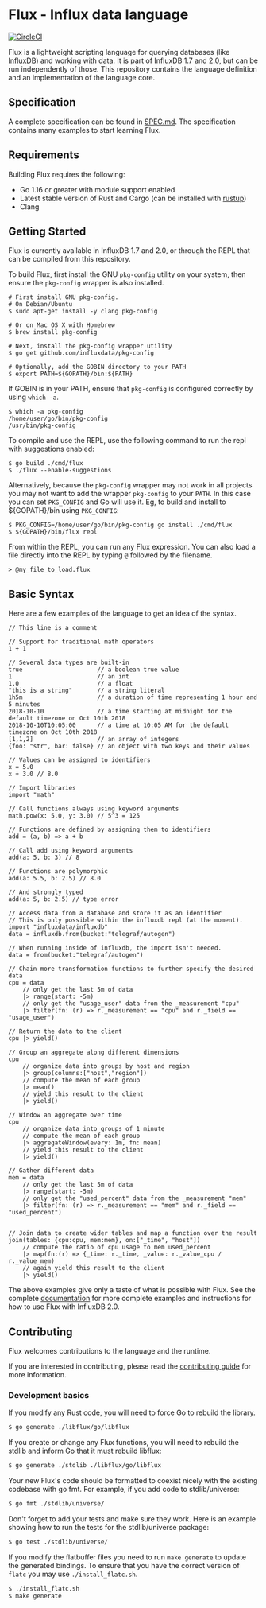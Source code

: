 # Flux - Influx data language

[![CircleCI](https://circleci.com/gh/influxdata/flux/tree/master.svg?style=svg)](https://circleci.com/gh/influxdata/flux/tree/master)


Flux is a lightweight scripting language for querying databases (like [InfluxDB](https://github.com/influxdata/influxdb)) and working with data.
It is part of InfluxDB 1.7 and 2.0, but can be run independently of those.
This repository contains the language definition and an implementation of the language core.

## Specification

A complete specification can be found in [SPEC.md](./docs/SPEC.md).
The specification contains many examples to start learning Flux.

## Requirements

Building Flux requires the following:

* Go 1.16 or greater with module support enabled
* Latest stable version of Rust and Cargo (can be installed with [rustup](https://rustup.rs/))
* Clang

## Getting Started

Flux is currently available in InfluxDB 1.7 and 2.0, or through the REPL that can be compiled from this repository.

To build Flux, first install the GNU `pkg-config` utility on your system, then ensure the `pkg-config` wrapper is also installed.

```
# First install GNU pkg-config.
# On Debian/Ubuntu
$ sudo apt-get install -y clang pkg-config

# Or on Mac OS X with Homebrew
$ brew install pkg-config

# Next, install the pkg-config wrapper utility
$ go get github.com/influxdata/pkg-config

# Optionally, add the GOBIN directory to your PATH
$ export PATH=${GOPATH}/bin:${PATH}
```

If GOBIN is in your PATH, ensure that `pkg-config` is configured correctly by using `which -a`.

```
$ which -a pkg-config
/home/user/go/bin/pkg-config
/usr/bin/pkg-config
```

To compile and use the REPL, use the following command to run the repl with suggestions enabled:

```
$ go build ./cmd/flux
$ ./flux --enable-suggestions
```

Alternatively, because the `pkg-config` wrapper may not work in all projects you may not want to add the wrapper `pkg-config` to your `PATH`. In this case you can set `PKG_CONFIG` and Go will use it. Eg, to build and install to ${GOPATH}/bin using `PKG_CONFIG`:

```
$ PKG_CONFIG=/home/user/go/bin/pkg-config go install ./cmd/flux
$ ${GOPATH}/bin/flux repl
```

From within the REPL, you can run any Flux expression.
You can also load a file directly into the REPL by typing `@` followed by the filename.

```
> @my_file_to_load.flux
```

## Basic Syntax

Here are a few examples of the language to get an idea of the syntax.


    // This line is a comment

    // Support for traditional math operators
    1 + 1

    // Several data types are built-in
    true                     // a boolean true value
    1                        // an int
    1.0                      // a float
    "this is a string"       // a string literal
    1h5m                     // a duration of time representing 1 hour and 5 minutes
    2018-10-10               // a time starting at midnight for the default timezone on Oct 10th 2018
    2018-10-10T10:05:00      // a time at 10:05 AM for the default timezone on Oct 10th 2018
    [1,1,2]                  // an array of integers
    {foo: "str", bar: false} // an object with two keys and their values

    // Values can be assigned to identifiers
    x = 5.0
    x + 3.0 // 8.0

    // Import libraries
    import "math"

    // Call functions always using keyword arguments
    math.pow(x: 5.0, y: 3.0) // 5^3 = 125

    // Functions are defined by assigning them to identifiers
    add = (a, b) => a + b

    // Call add using keyword arguments
    add(a: 5, b: 3) // 8

    // Functions are polymorphic
    add(a: 5.5, b: 2.5) // 8.0

    // And strongly typed
    add(a: 5, b: 2.5) // type error

    // Access data from a database and store it as an identifier
    // This is only possible within the influxdb repl (at the moment).
    import "influxdata/influxdb"
    data = influxdb.from(bucket:"telegraf/autogen")

    // When running inside of influxdb, the import isn't needed.
    data = from(bucket:"telegraf/autogen")

    // Chain more transformation functions to further specify the desired data
    cpu = data
        // only get the last 5m of data
        |> range(start: -5m)
        // only get the "usage_user" data from the _measurement "cpu"
        |> filter(fn: (r) => r._measurement == "cpu" and r._field == "usage_user")

    // Return the data to the client
    cpu |> yield()

    // Group an aggregate along different dimensions
    cpu
        // organize data into groups by host and region
        |> group(columns:["host","region"])
        // compute the mean of each group
        |> mean()
        // yield this result to the client
        |> yield()

    // Window an aggregate over time
    cpu
        // organize data into groups of 1 minute
        // compute the mean of each group
        |> aggregateWindow(every: 1m, fn: mean)
        // yield this result to the client
        |> yield()

    // Gather different data
    mem = data
        // only get the last 5m of data
        |> range(start: -5m)
        // only get the "used_percent" data from the _measurement "mem"
        |> filter(fn: (r) => r._measurement == "mem" and r._field == "used_percent")


    // Join data to create wider tables and map a function over the result
    join(tables: {cpu:cpu, mem:mem}, on:["_time", "host"])
        // compute the ratio of cpu usage to mem used_percent
        |> map(fn:(r) => {_time: r._time, _value: r._value_cpu / r._value_mem)
        // again yield this result to the client
        |> yield()

The above examples give only a taste of what is possible with Flux.
See the complete [documentation](https://v2.docs.influxdata.com/v2.0/query-data/get-started/) for more complete examples and instructions for how to use Flux with InfluxDB 2.0.

## Contributing

Flux welcomes contributions to the language and the runtime.

If you are interested in contributing, please read the [contributing guide](https://github.com/influxdata/flux/blob/master/CONTRIBUTING.md) for more information.

### Development basics

If you modify any Rust code, you will need to force Go to rebuild the library.

```bash
$ go generate ./libflux/go/libflux
```

If you create or change any Flux functions, you will need to rebuild the stdlib and inform Go that it must rebuild libflux:
```bash
$ go generate ./stdlib ./libflux/go/libflux
```

Your new Flux's code should be formatted to coexist nicely with the existing codebase with go fmt.  For example, if you add code to stdlib/universe:
```bash
$ go fmt ./stdlib/universe/
```

Don't forget to add your tests and make sure they work. Here is an example showing how to run the tests for the stdlib/universe package:
```bash
$ go test ./stdlib/universe/
```

If you modify the flatbuffer files you need to run `make generate` to update the generated bindings. To ensure that you have the correct version of `flatc` you may use `./install_flatc.sh`.

```bash
$ ./install_flatc.sh
$ make generate
```
